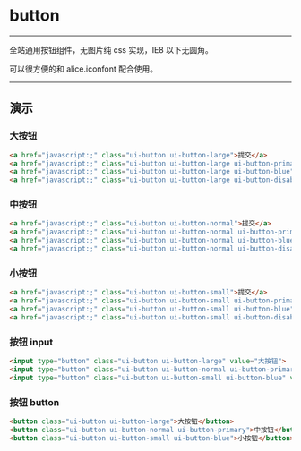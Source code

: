 # button

---

全站通用按钮组件，无图片纯 css 实现，IE8 以下无圆角。

可以很方便的和 alice.iconfont 配合使用。

---

<link type="text/css" rel="stylesheet" media="screen" href="https://a.alipayobjects.com/al/alice.components.ui-button-orange-1.3-src.css">
<link type="text/css" rel="stylesheet" media="screen" href="src/button.css">
<link type="text/css" rel="stylesheet" media="screen" href="src/ui-button-orange.css">
<link type="text/css" rel="stylesheet" media="screen" href="src/ui-button-white.css">
<link type="text/css" rel="stylesheet" media="screen" href="src/ui-button-disable.css">
<link type="text/css" rel="stylesheet" media="screen" href="src/ui-button-blue.css">
<style>
a { color: #08c; }
a:hover { color: #000; }
a:active { color: #f60; }
</style>

## 演示

### 大按钮

````html
<a href="javascript:;" class="ui-button ui-button-large">提交</a>
<a href="javascript:;" class="ui-button ui-button-large ui-button-primary">主色调</a>
<a href="javascript:;" class="ui-button ui-button-large ui-button-blue">蓝色</a>
<a href="javascript:;" class="ui-button ui-button-large ui-button-disable">不可点</a>
````

### 中按钮

````html
<a href="javascript:;" class="ui-button ui-button-normal">提交</a>
<a href="javascript:;" class="ui-button ui-button-normal ui-button-primary">主色调</a>
<a href="javascript:;" class="ui-button ui-button-normal ui-button-blue">蓝色</a>
<a href="javascript:;" class="ui-button ui-button-normal ui-button-disable">不可点</a>
````

### 小按钮
````html
<a href="javascript:;" class="ui-button ui-button-small">提交</a>
<a href="javascript:;" class="ui-button ui-button-small ui-button-primary">主色调</a>
<a href="javascript:;" class="ui-button ui-button-small ui-button-blue">蓝色</a>
<a href="javascript:;" class="ui-button ui-button-small ui-button-disable">不可点</a>
````

### 按钮 input

````html
<input type="button" class="ui-button ui-button-large" value="大按钮">
<input type="button" class="ui-button ui-button-normal ui-button-primary" value="中按钮">
<input type="button" class="ui-button ui-button-small ui-button-blue" value="小按钮">
````

### 按钮 button

````html
<button class="ui-button ui-button-large">大按钮</button>
<button class="ui-button ui-button-normal ui-button-primary">中按钮</button>
<button class="ui-button ui-button-small ui-button-blue">小按钮</button>
````


